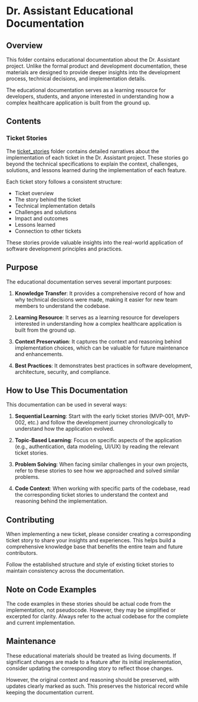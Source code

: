 # Dr. Assistant Educational Documentation

## Overview

This folder contains educational documentation about the Dr. Assistant project. Unlike the formal product and development documentation, these materials are designed to provide deeper insights into the development process, technical decisions, and implementation details.

The educational documentation serves as a learning resource for developers, students, and anyone interested in understanding how a complex healthcare application is built from the ground up.

## Contents

### Ticket Stories

The [ticket_stories](./ticket_stories) folder contains detailed narratives about the implementation of each ticket in the Dr. Assistant project. These stories go beyond the technical specifications to explain the context, challenges, solutions, and lessons learned during the implementation of each feature.

Each ticket story follows a consistent structure:
- Ticket overview
- The story behind the ticket
- Technical implementation details
- Challenges and solutions
- Impact and outcomes
- Lessons learned
- Connection to other tickets

These stories provide valuable insights into the real-world application of software development principles and practices.

## Purpose

The educational documentation serves several important purposes:

1. **Knowledge Transfer**: It provides a comprehensive record of how and why technical decisions were made, making it easier for new team members to understand the codebase.

2. **Learning Resource**: It serves as a learning resource for developers interested in understanding how a complex healthcare application is built from the ground up.

3. **Context Preservation**: It captures the context and reasoning behind implementation choices, which can be valuable for future maintenance and enhancements.

4. **Best Practices**: It demonstrates best practices in software development, architecture, security, and compliance.

## How to Use This Documentation

This documentation can be used in several ways:

1. **Sequential Learning**: Start with the early ticket stories (MVP-001, MVP-002, etc.) and follow the development journey chronologically to understand how the application evolved.

2. **Topic-Based Learning**: Focus on specific aspects of the application (e.g., authentication, data modeling, UI/UX) by reading the relevant ticket stories.

3. **Problem Solving**: When facing similar challenges in your own projects, refer to these stories to see how we approached and solved similar problems.

4. **Code Context**: When working with specific parts of the codebase, read the corresponding ticket stories to understand the context and reasoning behind the implementation.

## Contributing

When implementing a new ticket, please consider creating a corresponding ticket story to share your insights and experiences. This helps build a comprehensive knowledge base that benefits the entire team and future contributors.

Follow the established structure and style of existing ticket stories to maintain consistency across the documentation.

## Note on Code Examples

The code examples in these stories should be actual code from the implementation, not pseudocode. However, they may be simplified or excerpted for clarity. Always refer to the actual codebase for the complete and current implementation.

## Maintenance

These educational materials should be treated as living documents. If significant changes are made to a feature after its initial implementation, consider updating the corresponding story to reflect those changes.

However, the original context and reasoning should be preserved, with updates clearly marked as such. This preserves the historical record while keeping the documentation current.
